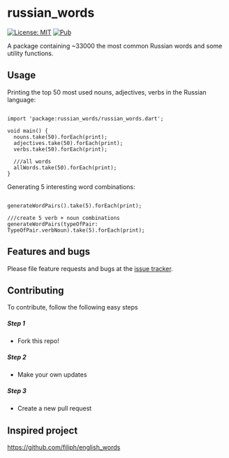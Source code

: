 # russian_words

[![License: MIT](https://img.shields.io/badge/License-MIT-yellow.svg)](https://opensource.org/licenses/MIT)
[![Pub](https://img.shields.io/pub/v/russian_words)](https://pub.dev/packages/russian_words)

A package containing ~33000 the most common Russian words and some utility functions.

## Usage
Printing the top 50 most used nouns, adjectives, verbs in the Russian language:

```

import 'package:russian_words/russian_words.dart';

void main() {
  nouns.take(50).forEach(print);
  adjectives.take(50).forEach(print);
  verbs.take(50).forEach(print);
  
  ///all words
  allWords.take(50).forEach(print);
}

```

Generating 5 interesting word combinations:

```

generateWordPairs().take(5).forEach(print);

///create 5 verb + noun combinations
generateWordPairs(typeOfPair: TypeOfPair.verbNoun).take(5).forEach(print);

```


## Features and bugs

Please file feature requests and bugs at the [issue tracker](https://github.com/RenatFakhrutdinov/russian_words/issues/).

## Contributing

To contribute, follow the following easy steps

##### Step 1

- Fork this repo!

##### Step 2

- Make your own updates

##### Step 3

- Create a new pull request

## Inspired project

https://github.com/filiph/english_words

